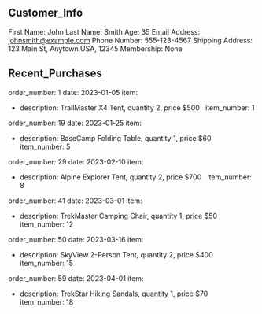 ## Customer_Info

First Name: John 
Last Name: Smith 
Age: 35 
Email Address: johnsmith@example.com 
Phone Number: 555-123-4567 
Shipping Address: 123 Main St,  Anytown USA, 12345 
Membership: None 

## Recent_Purchases

order_number: 1 
date: 2023-01-05 
item:
- description:  TrailMaster X4 Tent, quantity 2, price $500 
  item_number: 1 

order_number: 19 
date: 2023-01-25 
item:
- description:  BaseCamp Folding Table, quantity 1, price $60 
  item_number: 5 

order_number: 29 
date: 2023-02-10 
item:
- description:  Alpine Explorer Tent, quantity 2, price $700 
  item_number: 8 

order_number: 41 
date: 2023-03-01 
item:
- description:  TrekMaster Camping Chair, quantity 1, price $50 
  item_number: 12 

order_number: 50 
date: 2023-03-16 
item:
- description:  SkyView 2-Person Tent, quantity 2, price $400 
  item_number: 15 

order_number: 59 
date: 2023-04-01 
item:
- description:  TrekStar Hiking Sandals, quantity 1, price $70 
  item_number: 18 


